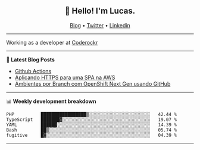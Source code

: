<h2 align="center">👋 Hello! I'm Lucas.</h2>
<p align="center">
  <a href="https://www.lucassabreu.net.br/">Blog</a> •
  <a href="https://twitter.com/lucassabreu">Twitter</a> •
  <a href="https://www.linkedin.com/in/lucassantosabreu/">Linkedin</a>
</p>

---

Working as a developer at [Coderockr](https://github.com/Coderockr)

---

**📝 Latest Blog Posts**

<!-- BLOG-POST-LIST:START -->
- [Github Actions](https://www.lucassabreu.net.br/post/github-actions/)
- [Aplicando HTTPS para uma SPA na AWS](https://www.lucassabreu.net.br/post/aplicando-https-para-uma-spa-na-aws/)
- [Ambientes por Branch com OpenShift Next Gen usando GitHub](https://www.lucassabreu.net.br/post/ambientes-por-branch-com-openshift-next-gen-usando-github/)
<!-- BLOG-POST-LIST:END -->

---

📊 **Weekly development breakdown**
<!--START_SECTION:waka-->
```text
PHP          █████████████████▒░░░░░░░░░░░░░░░░░░░░░░░   42.44 % 
TypeScript   ███████▓░░░░░░░░░░░░░░░░░░░░░░░░░░░░░░░░░   19.07 % 
YAML         ██████░░░░░░░░░░░░░░░░░░░░░░░░░░░░░░░░░░░   14.39 % 
Bash         ██▒░░░░░░░░░░░░░░░░░░░░░░░░░░░░░░░░░░░░░░   05.74 % 
fugitive     █▓░░░░░░░░░░░░░░░░░░░░░░░░░░░░░░░░░░░░░░░   04.39 % 
```
<!--END_SECTION:waka-->

---
